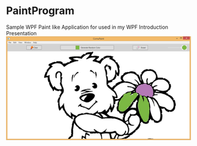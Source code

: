 PaintProgram
============

Sample WPF Paint like Application for used in my WPF Introduction Presentation
![alt tag](https://raw.githubusercontent.com/ozcanzaferayan/PaintProgram/master/Screenshots/ComuPaint-20140727140517.png)
